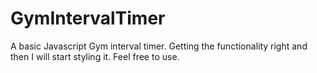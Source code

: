 # GymIntervalTimer
A basic Javascript Gym interval timer. Getting the functionality right and then I will start styling it. Feel free to use.
